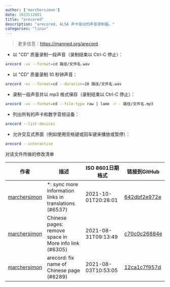 ```yaml
---
author: ['marchersimon']
date: 1633112881
title: "arecored"
description: "arecored, ALSA 声卡驱动的声音录制器。"
categories: "linux"
---
```

> 更多信息：<https://manned.org/arecord>.

- 以 "CD" 质量录制一段声音（录制结束以 Ctrl-C 停止）：

```bash
arecord -vv --format=cd 路径/文件名.wav
```

- 以 "CD" 质量录制 10 秒钟声音：

```bash
arecord -vv --format=cd --duration=10 路径/文件名.wav
```

- 录制一段声音并以 mp3 格式保存（录制结束以 Ctrl-C 停止）：

```bash
arecord -vv --format=cd --file-type raw | lame -r - 路径/文件名.mp3
```

- 列出所有的声卡和数字音频设备：

```bash
arecord --list-devices
```

- 允许交互式界面（例如使用空格键或回车键来播放或暂停）：

```bash
arecord --interactive
```
对该文件所做的修改清单


作者 | 描述 | ISO 8601日期格式 | 链接到GitHub
------|-----|-----|-----
[marchersimon](mailto:50295997+marchersimon@users.noreply.github.com) | *: sync more information links in translations (#6537) | 2021-10-01T20:28:01 | [642dbf2e972e](https://github.com/tldr-pages/tldr/commit/642dbf2e972e388fab8c84ba3b4685fb862b6454)
[marchersimon](mailto:50295997+marchersimon@users.noreply.github.com) | Chinese pages: remove space in More info link (#6305) | 2021-08-31T09:13:49 | [c70c0c26884e](https://github.com/tldr-pages/tldr/commit/c70c0c26884ee74fabb640cd842d1e4c72d9df4b)
[marchersimon](mailto:50295997+marchersimon@users.noreply.github.com) | arecord: fix name of Chinese page (#6289) | 2021-08-03T10:53:05 | [12ca1c7f957d](https://github.com/tldr-pages/tldr/commit/12ca1c7f957dd7e3facda25632ff6d0f07df8081)

